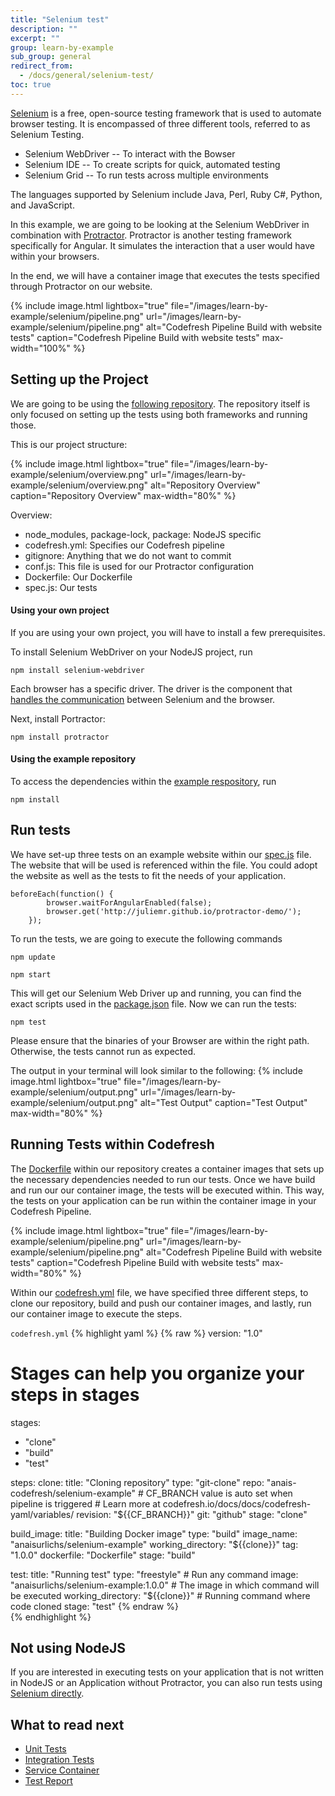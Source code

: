 ```yaml
---
title: "Selenium test"
description: ""
excerpt: ""
group: learn-by-example
sub_group: general
redirect_from:
  - /docs/general/selenium-test/
toc: true
---
```


[Selenium](https://www.selenium.dev/) is a free, open-source testing framework that is used to automate browser testing. It is encompassed of three different tools, referred to as Selenium Testing.
* Selenium WebDriver -- To interact with the Bowser
* Selenium IDE -- To create scripts for quick, automated testing
* Selenium Grid -- To run tests across multiple environments

The languages supported by Selenium include Java, Perl, Ruby C#, Python, and JavaScript.

In this example, we are going to be looking at the Selenium WebDriver in combination with [Protractor](https://www.protractortest.org/#/). Protractor is another testing framework specifically for Angular. It simulates the interaction that a user would have within your browsers.

In the end, we will have a container image that executes the tests specified through Protractor on our website.

{% include image.html 
  lightbox="true" 
  file="/images/learn-by-example/selenium/pipeline.png" 
  url="/images/learn-by-example/selenium/pipeline.png" 
  alt="Codefresh Pipeline Build with website tests" 
  caption="Codefresh Pipeline Build with website tests" 
  max-width="100%"
%}

## Setting up the Project

We are going to be using the [following repository](https://github.com/codefresh-contrib/selenium-example). The repository itself is only focused on setting up the tests using both frameworks and running those. 

This is our project structure:

{% include image.html 
  lightbox="true" 
  file="/images/learn-by-example/selenium/overview.png" 
  url="/images/learn-by-example/selenium/overview.png" 
  alt="Repository Overview" 
  caption="Repository Overview" 
  max-width="80%"
%}

Overview:
* node_modules, package-lock, package: NodeJS specific
* codefresh.yml: Specifies our Codefresh pipeline
* gitignore: Anything that we do not want to commit
* conf.js: This file is used for our Protractor configuration
* Dockerfile: Our Dockerfile
* spec.js: Our tests

#### Using your own project

If you are using your own project, you will have to install a few prerequisites.

To install Selenium WebDriver on your NodeJS project, run
```
npm install selenium-webdriver
```

Each browser has a specific driver. The driver is the component that [handles the communication](https://www.selenium.dev/documentation/en/getting_started_with_webdriver/) between Selenium and the browser.

Next, install Portractor:
```
npm install protractor
```

#### Using the example repository

To access the dependencies within the [example respository](https://github.com/codefresh-contrib/selenium-example), run
```
npm install
```

## Run tests

We have set-up three tests on an example website within our [spec.js](https://github.com/codefresh-contrib/selenium-example/blob/master/spec.js) file. The website that will be used is referenced within the file. You could adopt the website as well as the tests to fit the needs of your application.

```
beforeEach(function() {
        browser.waitForAngularEnabled(false);
        browser.get('http://juliemr.github.io/protractor-demo/');
    });
```

To run the tests, we are going to execute the following commands 
```
npm update

npm start
```

This will get our Selenium Web Driver up and running, you can find the exact scripts used in the [package.json](https://github.com/codefresh-contrib/selenium-example/blob/master/package.json) file. Now we can run the tests:
```
npm test
```
Please ensure that the binaries of your Browser are within the right path. Otherwise, the tests cannot run as expected.

The output in your terminal will look similar to the following:
{% include image.html 
  lightbox="true" 
  file="/images/learn-by-example/selenium/output.png" 
  url="/images/learn-by-example/selenium/output.png" 
  alt="Test Output" 
  caption="Test Output" 
  max-width="80%"
%}

## Running Tests within Codefresh

The [Dockerfile](https://github.com/codefresh-contrib/selenium-example/blob/master/Dockerfile) within our repository creates a container images that sets up the necessary dependencies needed to run our tests. Once we have build and run our our container image, the tests will be executed within. This way, the tests on your application can be run within the container image in your Codefresh Pipeline. 

{% include image.html 
  lightbox="true" 
  file="/images/learn-by-example/selenium/pipeline.png" 
  url="/images/learn-by-example/selenium/pipeline.png" 
  alt="Codefresh Pipeline Build with website tests" 
  caption="Codefresh Pipeline Build with website tests" 
  max-width="80%"
%}

Within our [codefresh.yml](https://github.com/codefresh-contrib/selenium-example/blob/master/codefresh.yml) file, we have specified three different steps, to clone our repository, build and push our container images, and lastly, run our container image to execute the steps.

`codefresh.yml`
{% highlight yaml %}
{% raw %}
version: "1.0"
# Stages can help you organize your steps in stages
stages:
  - "clone"
  - "build"
  - "test"

steps:
  clone:
    title: "Cloning repository"
    type: "git-clone"
    repo: "anais-codefresh/selenium-example"
    # CF_BRANCH value is auto set when pipeline is triggered
    # Learn more at codefresh.io/docs/docs/codefresh-yaml/variables/
    revision: "${{CF_BRANCH}}"
    git: "github"
    stage: "clone"

  build_image:
    title: "Building Docker image"
    type: "build"
    image_name: "anaisurlichs/selenium-example"
    working_directory: "${{clone}}"
    tag: "1.0.0"
    dockerfile: "Dockerfile"
    stage: "build"
    
  test:
    title: "Running test"
    type: "freestyle" # Run any command
    image: "anaisurlichs/selenium-example:1.0.0" # The image in which command will be executed
    working_directory: "${{clone}}" # Running command where code cloned
    stage: "test"
{% endraw %}      
{% endhighlight %}

## Not using NodeJS

If you are interested in executing tests on your application that is not written in NodeJS or an Application without Protractor, you can also run tests using [Selenium directly](https://www.selenium.dev/documentation/en/webdriver/js_alerts_prompts_and_confirmations/).

## What to read next

* [Unit Tests]({{site.baseurl}}/docs/yaml-examples/examples/run-unit-tests/)
* [Integration Tests]({{site.baseurl}}/docs/yaml-examples/examples/run-integration-tests/)
* [Service Container]({{site.baseurl}}/docs/codefresh-yaml/service-containers/)
* [Test Report]({{site.baseurl}}/docs/testing/test-reports/)
